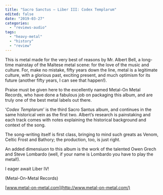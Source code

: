 ```yaml
---
title: "Sacro Sanctus – Liber III: Codex Templarum"
edited: false
date: "2019-03-27"
categories:
  - "reviews-audio"
tags:
  - "heavy-metal"
  - "history"
  - "review"
---
```


This is metal made for the very best of reasons by Mr. Albert Bell, a long-time mainstay of the Maltese metal scene: for the love of the music and culture. For, make no mistake, fifty years down the line, metal is a legitimate culture, with a glorious past, exciting present, and much optimism for its future (another fifty years, I can see that happen!).

Praise must be given here to the excellently named Metal-On Metal Records, who have done a fabulous job on packaging this album, and are truly one of the best metal labels out there.

‘_Codex Templarum_’ is the third Sacro Santus album, and continues in the same historical vein as the first two. Albert’s research is painstaking and each track comes with notes explaining the historical background and context of the song.

The song-writing itself is first class, bringing to mind such greats as Venom, Celtic Frost and Bathory; the production, too, is just right.

An added dimensiuon to this album is the work of the talented Owen Grech and Steve Lombardo (well, if your name is Lombardo you have to play the metal!).

I eager await Liber IV!

(Metal-On-Metal Records)

[www.metal-on-metal.com](http://www.metal-on-metal.com/)
